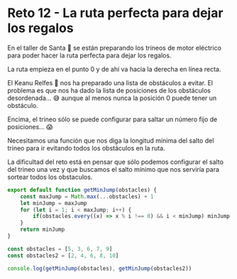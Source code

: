 # Reto 12 - La ruta perfecta para dejar los regalos

En el taller de Santa 🎅 se están preparando los trineos de motor eléctrico para poder hacer la ruta perfecta para dejar los regalos.

La ruta empieza en el punto 0 y de ahí va hacia la derecha en línea recta.

El Keanu Relfes 🧝 nos ha preparado una lista de obstáculos a evitar. El problema es que nos ha dado la lista de posiciones de los obstáculos desordenada... 😅 aunque al menos nunca la posición 0 puede tener un obstáculo.

Encima, el trineo sólo se puede configurar para saltar un número fijo de posiciones... 😱

Necesitamos una función que nos diga la longitud mínima del salto del trineo para ir evitando todos los obstáculos en la ruta.

La dificultad del reto está en pensar que sólo podemos configurar el salto del trineo una vez y que buscamos el salto mínimo que nos serviría para sortear todos los obstaculos.

```jsx harmony
export default function getMinJump(obstacles) {
    const maxJump = Math.max(...obstacles) + 1
    let minJump = maxJump
    for (let i = 1; i < maxJump; i++) {
        if(obstacles.every((x) => x % i !== 0) && i < minJump) minJump = i
    }
    return minJump
}

const obstacles = [5, 3, 6, 7, 9]
const obstacles2 = [2, 4, 6, 8, 10]

console.log(getMinJump(obstacles), getMinJump(obstacles2))
```